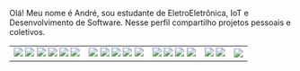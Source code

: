Olá! Meu nome é André, sou estudante de EletroEletrônica, IoT e Desenvolvimento de Software. Nesse perfil compartilho projetos pessoais e coletivos.



<table>
  <tr>
  <td>
  <img src="https://img.shields.io/badge/C%2B%2B-00599C?style=for-the-badge&logo=c%2B%2B&logoColor=white">
  <img src="https://img.shields.io/badge/Arduino_IDE-00979D?style=for-the-badge&logo=arduino&logoColor=white">
  <img src="https://img.shields.io/badge/Arduino-00979D?style=for-the-badge&logo=Arduino&logoColor=white">
  <img src="https://img.shields.io/badge/adafruit-000000?style=for-the-badge&logo=adafruit&logoColor=white">
  <img src="https://img.shields.io/badge/espressif-E7352C?style=for-the-badge&logo=espressif&logoColor=white">
  <img src="https://img.shields.io/badge/Raspberry%20Pi-A22846?style=for-the-badge&logo=Raspberry%20Pi&logoColor=white">
  </td>

  <td >
  <img src="https://img.shields.io/badge/Visual_Studio_Code-0078D4?style=for-the-badge&logo=visual%20studio%20code&logoColor=white">
  <img src="https://img.shields.io/badge/JavaScript-F7DF1E?style=for-the-badge&logo=javascript&logoColor=black">
  <img src="https://img.shields.io/badge/Node.js-43853D?style=for-the-badge&logo=node.js&logoColor=white">
  <img src="https://img.shields.io/badge/HTML5-E34F26?style=for-the-badge&logo=html5&logoColor=white">
  <img src="https://img.shields.io/badge/CSS3-1572B6?style=for-the-badge&logo=css3&logoColor=white">
  </td>
   
  <td>
   <img src="https://img.shields.io/badge/blender-%23F5792A.svg?style=for-the-badge&logo=blender&logoColor=white">
  <img src="https://img.shields.io/badge/gimp-5C5543?style=for-the-badge&logo=gimp&logoColor=white">
  <img src="https://aleen42.github.io/badges/src/photoshop.svg">
  <img src="https://aleen42.github.io/badges/src/after_effects.svg">
  </td>
  
  <td>
  <img src="https://img.shields.io/badge/Ubuntu-E95420?style=for-the-badge&logo=ubuntu&logoColor=white">
  <img src="https://img.shields.io/badge/Debian-A81D33?style=for-the-badge&logo=debian&logoColor=white">
  </td>

  <td img>
  <img src="https://img.shields.io/badge/Audacity-0000CC?style=for-the-badge&logo=audacity&logoColor=white">
  </td>
  </tr>
  </table>
  
 





